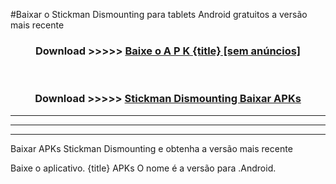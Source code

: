 #Baixar o Stickman Dismounting   para tablets Android gratuitos a versão mais recente


<div align="center">
<h3>Download >>>>> <a href="https://pt-web.web.app/?pt= {title}">Baixe o A P K {title} [sem anúncios]</a></h3><br>

<h3>Download >>>>> <a href="https://pt-web.web.app/?pt= {title}">Stickman Dismounting  Baixar APKs</a></h3>
</div>

----------------------------------------------------------

----------------------------------------------------------

----------------------------------------------------------

Baixar APKs Stickman Dismounting  e obtenha a versão mais recente

Baixe o aplicativo. {title} APKs O nome é a versão para .Android.


